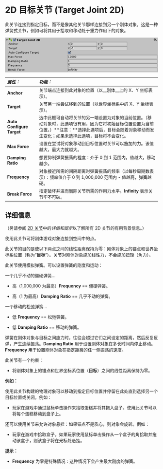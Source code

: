 2D 目标关节 (Target Joint 2D)
================

此关节连接到指定目标，而不是像其他关节那样连接到另一个刚体对象。这是一种弹簧式关节，例如可将其用于拾取和移动处于重力作用下的对象。


![](../uploads/Main/TargetJoint2DInspector.png) 




|**_属性：_** |**_功能：_** |
|:---|:---|
|__Anchor__ |关节端点连接到此对象的位置（以__刚体__上的 X、Y 坐标表示）。 |
|__Target__ |关节另一端尝试移到的位置（以世界坐标系中的 X、Y 坐标表示）。|
|__Auto Configure Target__ | 选中此框可自动将关节的另一端设置为对象的当前位置。（移动对象时，此选项很有用，因为它将初始目标位置设置为当前位置。）**注意：**选择此选项后，目标会随着对象移动而发生变化；如果未选择此选项，目标将不会变化。|
__Max Force__ | 设置在尝试将对象移动到目标位置时关节可以施加的力。该值越大，最大力就越大。  |
|__Damping Ratio__ | 想要抑制弹簧振荡的程度：介于 0 到 1 范围内，值越大，移动越少。 |
|__Frequency__ |对象接近所需的间隔距离时弹簧振荡的频率（以每秒周期数表示）：频率值介于 0 到 1,000,000 范围内 - 值越高，弹簧越硬。 |
|__Break Force__ |指定破坏并进而删除关节所需的作用力水平。__Infinity__ 表示关节牢不可破。 |



详细信息
-------
（另请参阅 [2D 关节](Joints2D.html)中的*详情和提示*以了解所有 2D 关节的有用背景信息。）

使用此关节可将刚体游戏对象连接到空间中的点。

此关节的目的是使以下两点之间的线性距离保持为零：刚体对象上的锚点和世界坐标系位置（称为“__目标__”）。关节对刚体对象施加线性力，不会施加扭矩（角力）。

此关节使用模拟弹簧。可以设置弹簧的刚度和运动：

一个几乎不动的僵硬弹簧…

* 高（1,000,000 为最高）__Frequency__ == 僵硬弹簧。

* 高（1 为最高）__Damping Ratio__ == 几乎不动的弹簧。

一个移动的松弛弹簧...

* 低 __Frequency__ == 松弛弹簧。

* 低 __Damping Ratio__ == 移动的弹簧。

弹簧在刚体对象与目标之间施力时，往往会超过它们之间设定的距离，然后反复反弹，产生连续振荡。__Damping Ratio__ 用于设置刚体对象在多长时间内停止移动。__Frequency__ 用于设置刚体对象在指定距离的任一侧振荡的速度。

此关节有一个约束：

* 将刚体对象上的锚点和世界坐标系位置（__目标__）之间的线性距离保持为零。

**例如：**

使用此关节构建的物理对象可以移动到指定目标位置并停留在此处直到选择另一个目标位置或关闭。例如：

* 玩家在游戏中通过鼠标单击操作来拾取蛋糕并将其拖入盘子。使用此关节可以将每个蛋糕移动到盘子上。

还可以使用关节来允许对象悬挂：如果锚点不是质心，则对象会旋转。例如：

* 玩家在游戏中拾取盒子。如果玩家使用鼠标单击操作从一个盒子的角拾取并拖动该盒子，则该盒子将在光标处悬挂。

**提示：**

* __Frequency__ 为零是特殊情况：这种情况下会产生最大刚度的弹簧。



